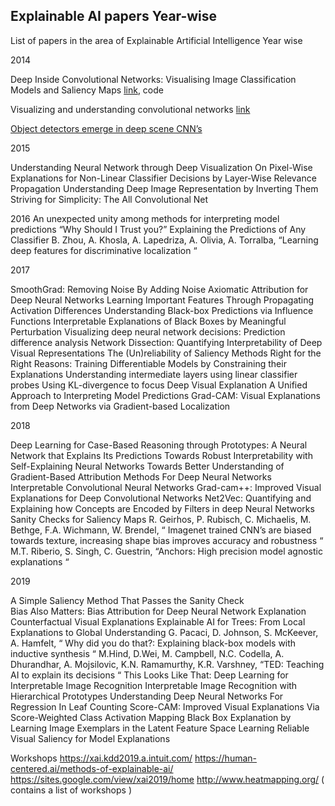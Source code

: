## Explainable AI papers Year-wise
List of papers in the area of Explainable Artificial Intelligence Year wise


2014 


Deep Inside Convolutional Networks: Visualising Image Classification Models and Saliency Maps [link](https://arxiv.org/pdf/1312.6034.pdf), code

Visualizing and understanding convolutional networks [link](https://arxiv.org/pdf/1311.2901.pdf)

[Object detectors emerge in deep scene CNN’s](https://arxiv.org/abs/1412.6856)

2015

Understanding Neural Network through Deep Visualization
On Pixel-Wise Explanations for Non-Linear Classifier Decisions by Layer-Wise Relevance Propagation
Understanding Deep Image Representation by Inverting Them
Striving for Simplicity: The All Convolutional Net

2016
An unexpected unity among methods for interpreting model predictions
“Why Should I Trust you?” Explaining the Predictions of Any Classifier
B. Zhou, A. Khosla, A. Lapedriza, A. Olivia, A. Torralba, “Learning deep features for discriminative localization “

2017

SmoothGrad: Removing Noise By Adding Noise
Axiomatic Attribution for Deep Neural Networks
Learning Important Features Through Propagating Activation Differences
Understanding Black-box Predictions via Influence Functions
Interpretable Explanations of Black Boxes by Meaningful Perturbation
Visualizing deep neural network decisions: Prediction difference analysis
Network Dissection: Quantifying Interpretability of Deep Visual Representations
The (Un)reliability of Saliency Methods
Right for the Right Reasons: Training Differentiable Models by Constraining their Explanations
Understanding intermediate layers using linear classifier probes
Using KL-divergence to focus Deep Visual Explanation
A Unified Approach to Interpreting Model Predictions
Grad-CAM: Visual Explanations from Deep Networks via Gradient-based Localization

2018

Deep Learning for Case-Based Reasoning through Prototypes: A Neural Network that Explains Its Predictions
Towards Robust Interpretability with Self-Explaining Neural Networks
Towards Better Understanding of Gradient-Based Attribution Methods For Deep Neural 
Networks
Interpretable Convolutional Neural Networks
Grad-cam++: Improved Visual Explanations for Deep Convolutional Networks
Net2Vec: Quantifying and Explaining how Concepts are Encoded by Filters in deep Neural Networks
Sanity Checks for Saliency Maps
R. Geirhos, P. Rubisch, C. Michaelis, M. Bethge, F.A. Wichmann, W. Brendel, “ Imagenet trained CNN’s are biased towards texture, increasing shape bias improves accuracy and robustness “
M.T. Riberio, S. Singh, C. Guestrin, “Anchors: High precision model agnostic explanations “


2019

A Simple Saliency Method That Passes the Sanity Check  
Bias Also Matters: Bias Attribution for Deep Neural Network Explanation
Counterfactual Visual Explanations
Explainable AI for Trees: From Local Explanations to Global Understanding
G. Pacaci, D. Johnson, S. McKeever, A. Hamfelt, “ Why did you do that?: Explaining black-box models with inductive synthesis “
M.Hind, D.Wei, M. Campbell, N.C. Codella, A. Dhurandhar, A. Mojsilovic, K.N. Ramamurthy, K.R. Varshney, “TED: Teaching AI to explain its decisions “
This Looks Like That: Deep Learning for Interpretable Image Recognition 
Interpretable Image Recognition with Hierarchical Prototypes
Understanding Deep Neural Networks For Regression In Leaf Counting
Score-CAM: Improved Visual Explanations Via Score-Weighted Class Activation Mapping 
 Black Box Explanation by Learning Image Exemplars in the Latent Feature Space
Learning Reliable Visual Saliency for Model Explanations 


Workshops
https://xai.kdd2019.a.intuit.com/
https://human-centered.ai/methods-of-explainable-ai/
https://sites.google.com/view/xai2019/home
http://www.heatmapping.org/ ( contains a list of workshops )



